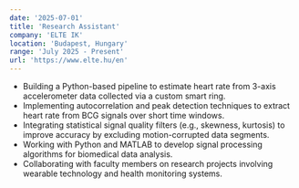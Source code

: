 ```yaml
---
date: '2025-07-01'
title: 'Research Assistant'
company: 'ELTE IK'
location: 'Budapest, Hungary'
range: 'July 2025 - Present'
url: 'https://www.elte.hu/en'
---
```


- Building a Python-based pipeline to estimate heart rate from 3-axis accelerometer data collected via a custom smart ring.
- Implementing autocorrelation and peak detection techniques to extract heart rate from BCG signals over short time windows.
- Integrating statistical signal quality filters (e.g., skewness, kurtosis) to improve accuracy by excluding motion-corrupted data segments.
- Working with Python and MATLAB to develop signal processing algorithms for biomedical data analysis.
- Collaborating with faculty members on research projects involving wearable technology and health monitoring systems.
